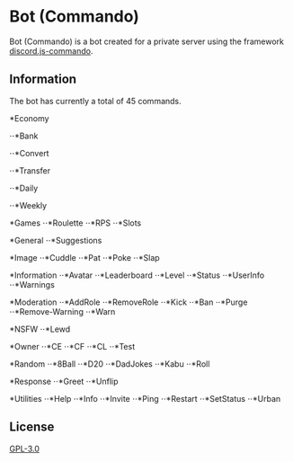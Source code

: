 # Bot (Commando)

Bot (Commando) is a bot created for a private server using the framework [discord.js-commando](https://github.com/discordjs/Commando).

## Information

The bot has currently a total of 45 commands.

*Economy

⋅⋅*Bank

⋅⋅*Convert

⋅⋅*Transfer

⋅⋅*Daily

⋅⋅*Weekly

*Games
⋅⋅*Roulette
⋅⋅*RPS
⋅⋅*Slots

*General
⋅⋅*Suggestions

*Image
⋅⋅*Cuddle
⋅⋅*Pat
⋅⋅*Poke
⋅⋅*Slap

*Information
⋅⋅*Avatar
⋅⋅*Leaderboard
⋅⋅*Level
⋅⋅*Status
⋅⋅*UserInfo
⋅⋅*Warnings

*Moderation
⋅⋅*AddRole
⋅⋅*RemoveRole
⋅⋅*Kick
⋅⋅*Ban
⋅⋅*Purge
⋅⋅*Remove-Warning
⋅⋅*Warn

*NSFW
⋅⋅*Lewd

*Owner
⋅⋅*CE
⋅⋅*CF
⋅⋅*CL
⋅⋅*Test

*Random
⋅⋅*8Ball
⋅⋅*D20
⋅⋅*DadJokes
⋅⋅*Kabu
⋅⋅*Roll

*Response
⋅⋅*Greet
⋅⋅*Unflip

*Utilities
⋅⋅*Help
⋅⋅*Info
⋅⋅*Invite
⋅⋅*Ping
⋅⋅*Restart
⋅⋅*SetStatus
⋅⋅*Urban

## License

[GPL-3.0](https://choosealicense.com/licenses/gpl-3.0/)

